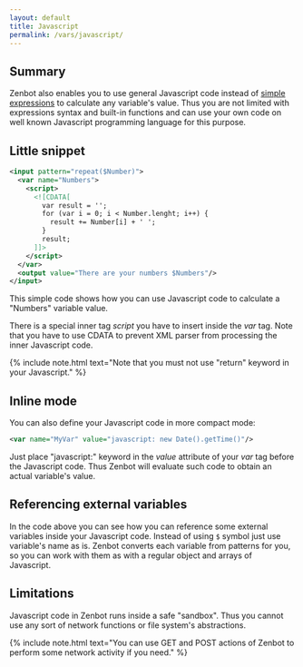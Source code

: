 ```yaml
---
layout: default
title: Javascript
permalink: /vars/javascript/
---
```


## Summary
Zenbot also enables you to use general Javascript code instead of [simple expressions](/vars/expressions/) to calculate any variable\'s value.
Thus you are not limited with expressions syntax and built-in functions and can use your own code on well known Javascript programming language for this purpose.

## Little snippet

```xml
<input pattern="repeat($Number)">
  <var name="Numbers">
    <script>
      <![CDATA[
        var result = '';
        for (var i = 0; i < Number.lenght; i++) {
          result += Number[i] + ' ';
        }
        result;
      ]]>
    </script>
  </var>
  <output value="There are your numbers $Numbers"/>
</input>
```

This simple code shows how you can use Javascript code to calculate a "Numbers" variable value.

There is a special inner tag _script_ you have to insert inside the _var_ tag.
Note that you have to use CDATA to prevent XML parser from processing the inner Javascript code.

{% include note.html text="Note that you must not use \"return\" keyword in your Javascript." %}

## Inline mode
You can also define your Javascript code in more compact mode:

```xml
<var name="MyVar" value="javascript: new Date().getTime()"/>
```

Just place "javascript:" keyword in the _value_ attribute of your _var_ tag before the Javascript code.
Thus Zenbot will evaluate such code to obtain an actual variable\'s value.

## Referencing external variables
In the code above you can see how you can reference some external variables inside your Javascript code.
Instead of using `$` symbol just use variable\'s name as is.
Zenbot converts each variable from patterns for you, so you can work with them as with a regular object and arrays of Javascript.

## Limitations
Javascript code in Zenbot runs inside a safe "sandbox".
Thus you cannot use any sort of network functions or file system\'s abstractions.

{% include note.html text="You can use GET and POST actions of Zenbot to perform some network activity if you need." %}